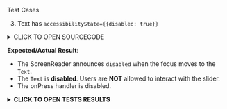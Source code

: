 Test Cases

3. Text has `accessibilityState={{disabled: true}}`

<details><summary>CLICK TO OPEN SOURCECODE</summary>
<p>

```javascript
<Text
  style={styles.text}
  onPress={() => console.warn('onPress')}
  accessibilityState={{disabled: true}}>
  This is a Text
</Text>
```

</p>
</details>

**Expected/Actual Result**:
- The ScreenReader announces `disabled` when the focus moves to the `Text`.
- The `Text` is **disabled**. Users are **NOT** allowed to interact with the slider.
- The onPress handler is disabled.

**<details><summary>CLICK TO OPEN TESTS RESULTS</summary>**
<p>

<video src="" width="1000" />

</p>
</details>
